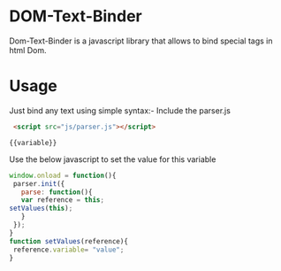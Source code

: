 # DOM-Text-Binder
Dom-Text-Binder is a javascript library that allows to bind special tags in html Dom.
# Usage
Just bind any text using simple syntax:-
Include the parser.js
```html
 <script src="js/parser.js"></script>
```
 ```
 {{variable}}
 ```
 Use the below javascript to set the value for this variable
 ```javascript
window.onload = function(){
  parser.init({
    parse: function(){
    var reference = this;
setValues(this);
    }
  });
}
function setValues(reference){
  reference.variable= "value";
}
```
